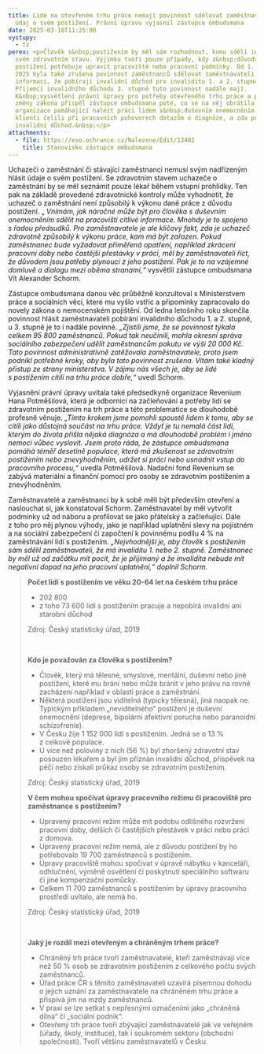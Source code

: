 ```yaml
---
title: Lidé na otevřeném trhu práce nemají povinnost sdělovat zaměstnavateli
  údaj o svém postižení. Právní úpravu vyjasnil zástupce ombudsmana
date: 2025-03-10T11:25:00
vystupy:
  - tz
perex: <p>Člověk s&nbsp;postižením by měl sám rozhodnout, komu sdělí informace o
  svém zdravotním stavu. Výjimku tvoří pouze případy, kdy z&nbsp;důvodu
  postižení potřebuje upravit pracoviště nebo pracovní podmínky. Od 1. ledna
  2025 byla také zrušena povinnost zaměstnanců sdělovat zaměstnavateli
  informaci, že pobírají invalidní důchod pro invaliditu 1. a 2. stupně.
  Příjemci invalidního důchodu 3. stupně tuto povinnost nadále mají.
  K&nbsp;vysvětlení právní úpravy pro potřeby otevřeného trhu práce a přijetí
  změny zákona přispěl zástupce ombudsmana poté, co se na něj obrátila
  organizace pomáhající nalézt práci lidem s&nbsp;duševním onemocněním. Její
  klienti čelili při pracovních pohovorech dotazům o diagnóze, a zda pobírají
  invalidní důchod.&nbsp;</p>
attachments:
  - file: https://eso.ochrance.cz/Nalezene/Edit/13482
    title: Stanovisko zástupce ombudsmana
---
```

<p>Uchazeči o zaměstnání či stávající zaměstnanci nemusí svým nadřízeným hlásit údaje o svém postižení. Se zdravotním stavem uchazeče o zaměstnání by se měl seznámit pouze lékař během vstupní prohlídky. Ten pak na základě provedené zdravotnické kontroly může vyhodnotit, že uchazeč o zaměstnání není způsobilý k&nbsp;výkonu dané práce z&nbsp;důvodu postižení. „
<i>Vnímám, jak náročné může být pro člověka s&nbsp;duševním onemocněním sdělit na pracovišti citlivé informace. Mnohdy je to spojeno s&nbsp;řadou předsudků.</i> 
<i>Pro zaměstnavatele je ale klíčový fakt, zda je uchazeč zdravotně způsobilý k&nbsp;výkonu práce, kam má být zařazen. Pokud zaměstnanec bude vyžadovat přiměřená opatření, například zkrácení pracovní doby nebo častější přestávky v práci, měl by zaměstnavateli říct, že důvodem jsou potřeby plynoucí z&nbsp;jeho postižení. Pak je to na vzájemné domluvě a dialogu mezi oběma stranami,“</i> vysvětlil zástupce ombudsmana Vít Alexander Schorm.&nbsp;</p>
<p>Zástupce ombudsmana danou věc průběžně konzultoval s&nbsp;Ministerstvem práce a sociálních věcí, které mu vyšlo vstříc a připomínky zapracovalo do novely zákona o nemocenském pojištění. Od ledna letošního roku skončila povinnost hlásit zaměstnavateli pobírání invalidního důchodu 1. a 2. stupně, u 3. stupně je to i nadále povinné. 
<i>„Zjistili jsme, že se povinnost týkala celkem 95&nbsp;800 zaměstnanců. Pokud tak neučinili, mohla</i> 
<i>okresní správa sociálního zabezpečení udělit zaměstnancům pokutu ve výši 20&nbsp;000 Kč. Tato povinnost administrativně zatěžovala zaměstnavatele, proto jsem podnikl potřebné kroky, aby byla tato povinnost zrušena. Vítám také kladný přístup ze strany ministerstva. V&nbsp;zájmu nás všech je, aby se lidé s&nbsp;postižením cítili na trhu práce dobře,“&nbsp;</i>uvedl Schorm.&nbsp;</p>
<p>Vyjasnění právní úpravy uvítala také předsedkyně organizace Revenium Hana Potměšilová, která je odbornicí na začleňování a potřeby lidí se zdravotním postižením na trh práce a této problematice se dlouhodobě profesně věnuje. 
<i>„Tímto krokem jsme pomohli spoustě lidem k&nbsp;tomu, aby se cítili jako důstojná součást na trhu práce. Vždyť je tu nemalá část lidí, kterým do života přišla nějaká diagnóza a má dlouhodobě problém i jméno nemoci vůbec vyslovit. Jsem proto ráda, že zástupce ombudsmana pomáhá téměř desetině populace, která má zkušenost se zdravotním postižením nebo znevýhodněním, udržet si práci nebo usnadnit vstup do pracovního procesu,“&nbsp;</i>uvedla Potměšilová. Nadační fond Revenium se zabývá materiální a finanční pomocí pro osoby se zdravotním postižením a znevýhodněním.&nbsp;</p>
<p>Zaměstnavatelé a zaměstnanci by k&nbsp;sobě měli být především otevření a naslouchat si, jak konstatoval Schorm. Zaměstnavatel by měl vytvořit podmínky už od náboru a profilovat se jako přátelský a začleňující. Dále z&nbsp;toho pro něj plynou výhody, jako je například uplatnění slevy na pojistném a na sociální zabezpečení či započtení k&nbsp;povinnému podílu 4 % na zaměstnávání lidí s&nbsp;postižením. 
<i>„Nejvhodnější je, aby člověk s&nbsp;postižením sám sdělil zaměstnavateli, že má invaliditu 1. nebo 2. stupně. Zaměstnanec by měl už od začátku mít pocit, že je přijímaný a že invalidita nebude mít negativní dopad na jeho pracovní uplatnění,“ doplnil Schorm.&nbsp;</i></p>
<blockquote>
<p>
<strong>Počet lidí s postižením ve věku 20-64 let na českém trhu práce</strong></p>
<ul>
<li>202&nbsp;800</li>
<li>z&nbsp;toho 73&nbsp;600 lidí s&nbsp;postižením pracuje a nepobírá invalidní ani starobní důchod</li></ul>
<p>Zdroj: Český statistický úřad, 2019&nbsp;</p>
<p>&nbsp;</p>
<p>
<strong>Kdo je považován za člověka s postižením?</strong></p>
<ul>
<li>Člověk, který má tělesné, smyslové, mentální, duševní nebo jiné postižení, které mu brání nebo může bránit v jeho právu na rovné zacházení například v&nbsp;oblasti práce a zaměstnání.</li>
<li>Některá postižení jsou viditelná (typicky tělesná), jiná naopak ne. Typickým příkladem „neviditelného“ postižení je duševní onemocnění (deprese, bipolární afektivní porucha nebo paranoidní schizofrenie).</li>
<li>V&nbsp;Česku žije 1&nbsp;152&nbsp;000 lidí s&nbsp;postižením. Jedná se o 13 % z&nbsp;celkové populace. </li>
<li>U více než poloviny z&nbsp;nich (56 %) byl zhoršený zdravotní stav posouzen lékařem a byl jim přiznán invalidní důchod, příspěvek na péči nebo získali průkaz osoby se zdravotním postižením.</li></ul>
<p>Zdroj: Český statistický úřad, 2019</p>
<p>
<strong>V&nbsp;čem mohou spočívat úpravy pracovního režimu či pracoviště pro zaměstnance s postižením?</strong></p>
<ul>
<li>Upravený pracovní režim může mít podobu odlišného rozvržení pracovní doby, delších či častějších přestávek v práci nebo práci z&nbsp;domova.</li>
<li>Upravený pracovní režim nemá, ale z důvodu postižení by ho potřebovalo 19 700 zaměstnanců s&nbsp;postižením.</li>
<li>Úpravy pracoviště mohou spočívat v&nbsp;úpravě nábytku v kanceláři, odhlučnění, výměně osvětlení či poskytnutí speciálního softwaru či jiné kompenzační pomůcky.</li>
<li>Celkem 11 700 zaměstnanců s&nbsp;postižením by úpravy pracovního prostředí uvítalo, ale nemá ho.</li></ul>
<p>Zdroj: Český statistický úřad, 2019</p>
<p>&nbsp;</p>
<p>
<strong>Jaký je rozdíl mezi otevřeným a chráněným trhem práce?</strong></p>
<ul>
<li>Chráněný trh práce tvoří zaměstnavatelé, kteří zaměstnávají více než 50 % osob se zdravotním postižením z celkového počtu svých zaměstnanců.</li>
<li>Úřad práce ČR s&nbsp;těmito zaměstnavateli uzavírá písemnou dohodu o jejich uznání za zaměstnavatele na chráněném trhu práce a přispívá jim na mzdy zaměstnanců.</li>
<li>V praxi se lze setkat s&nbsp;nepřesnými označeními jako „chráněná dílna“ či&nbsp;„sociální podnik“.</li>
<li>Otevřený trh práce tvoří zbývající zaměstnavatelé jak ve veřejném (úřady, školy, instituce), tak i soukromém sektoru (obchodní společnosti). Tvoří většinu zaměstnavatelů v&nbsp;Česku.&nbsp;</li></ul></blockquote>
